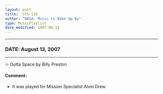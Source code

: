 ```yaml
---
layout: post
title:  STS-118
author: "NASA: Music to Wake Up By"
type: MusicPlaylist
date_modified: 2007-08-13
---
```


----
### DATE: August 13, 2007
----
⊹ Outta Space by Billy Preston

#### Comment:
* It was played for Mission Specialist Alvin Drew.
